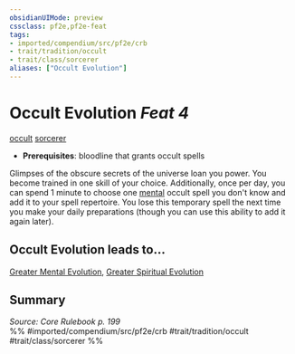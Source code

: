 ```yaml
---
obsidianUIMode: preview
cssclass: pf2e,pf2e-feat
tags:
- imported/compendium/src/pf2e/crb
- trait/tradition/occult
- trait/class/sorcerer
aliases: ["Occult Evolution"]
---
```

# Occult Evolution  *Feat 4*  
[occult](occult.md)  [sorcerer](rules/traits/sorcerer.md)  

- **Prerequisites**: bloodline that grants occult spells

Glimpses of the obscure secrets of the universe loan you power. You become trained in one skill of your choice. Additionally, once per day, you can spend 1 minute to choose one [mental](mental.md) occult spell you don't know and add it to your spell repertoire. You lose this temporary spell the next time you make your daily preparations (though you can use this ability to add it again later).

## Occult Evolution leads to...

[Greater Mental Evolution](greater-mental-evolution.md), [Greater Spiritual Evolution](greater-spiritual-evolution-apg.md)

## Summary

*Source: Core Rulebook p. 199*  
%% #imported/compendium/src/pf2e/crb #trait/tradition/occult #trait/class/sorcerer %%